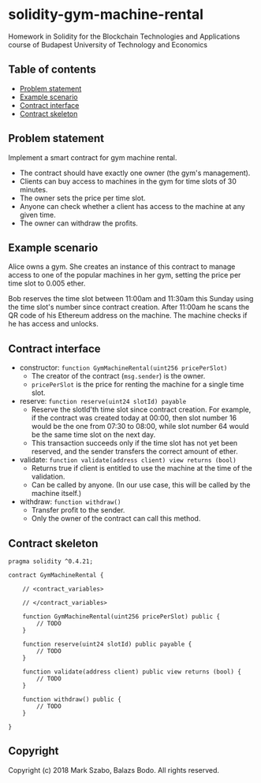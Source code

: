 # solidity-gym-machine-rental
Homework in Solidity for the Blockchain Technologies and Applications course of Budapest University of Technology and Economics

## Table of contents

* [Problem statement](#problem-statement)
* [Example scenario](#example-scenario)
* [Contract interface](#contract-interface)
* [Contract skeleton](#contract-skeleton)

## Problem statement
Implement a smart contract for gym machine rental.
* The contract should have exactly one owner (the gym's management).
* Clients can buy access to machines in the gym for time slots of 30 minutes.
* The owner sets the price per time slot.
* Anyone can check whether a client has access to the machine at any given time.
* The owner can withdraw the profits.

## Example scenario
Alice owns a gym. She creates an instance of this contract to manage access to one of the popular machines in her gym, setting the price per time slot to 0.005 ether.

Bob reserves the time slot between 11:00am and 11:30am this Sunday using the time slot's number since contract creation. After 11:00am he scans the QR code of his Ethereum address on the machine. The machine checks if he has access and unlocks.

## Contract interface
* constructor: `function GymMachineRental(uint256 pricePerSlot)`
  * The creator of the contract (`msg.sender`) is the owner.
  * `pricePerSlot` is the price for renting the machine for a single time slot.
* reserve: `function reserve(uint24 slotId) payable`
  * Reserve the slotId'th time slot since contract creation. For example, if the contract was created today at 00:00, then slot number 16 would be the one from 07:30 to 08:00, while slot number 64 would be the same time slot on the next day.
  * This transaction succeeds only if the time slot has not yet been reserved, and the sender transfers the correct amount of ether.
* validate: `function validate(address client) view returns (bool)`
  * Returns true if client is entitled to use the machine at the time of the validation.
  * Can be called by anyone. (In our use case, this will be called by the machine itself.)
* withdraw: `function withdraw()`
  * Transfer profit to the sender.
  * Only the owner of the contract can call this method.
  
## Contract skeleton
```solidity
pragma solidity ^0.4.21;

contract GymMachineRental {

    // <contract_variables>

    // </contract_variables>

    function GymMachineRental(uint256 pricePerSlot) public {
        // TODO
    }

    function reserve(uint24 slotId) public payable {
        // TODO
    }

    function validate(address client) public view returns (bool) {
        // TODO
    }

    function withdraw() public {
        // TODO
    }

}
```

## Copyright
Copyright (c) 2018 Mark Szabo, Balazs Bodo. All rights reserved.
